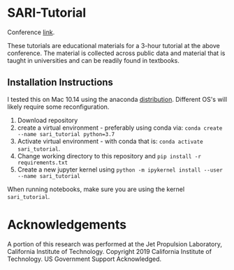 # SARI-Tutorial

Conference [link](http://sari.umd.edu/meetings/international-regional-science-training).

These tutorials are educational materials for a 3-hour tutorial at the above conference. The material is collected across public data and material that is taught in universities and can be readily found in textbooks.

## Installation Instructions


I tested this on Mac 10.14 using the anaconda [distribution](https://www.anaconda.com/distribution/). Different OS's will likely require some reconfiguration.

1. Download repository
2. create a virtual environment - preferably using conda via: `conda create --name sari_tutorial python=3.7`
3. Activate virtual environment - with conda that is: `conda activate sari_tutorial`.
4. Change working directory to this repository and `pip install -r requirements.txt`
5. Create a new jupyter kernel using `python -m ipykernel install --user --name sari_tutorial`

When running notebooks, make sure you are using the kernel `sari_tutorial`.

# Acknowledgements

A portion of this research was performed at the Jet Propulsion Laboratory, California Institute of Technology. Copyright 2019 California Institute of Technology. US Government Support Acknowledged.

